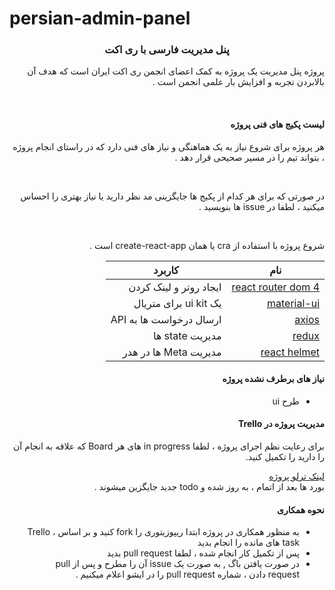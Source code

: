 # persian-admin-panel
<h3 align="center" >
پنل مدیریت فارسی با ری اکت
</h3>

<div align="right" dir="rtl">

  پروژه پنل مدیریت یک پروژه به کمک اعضای انجمن ری اکت ایران است که هدف آن بالابردن تجربه و افزایش بار علمی انجمن است . 

  <br/>

  #### لیست پکیج های فنی پروژه

  هر پروژه برای شروع نیاز به یک هماهنگی و نیاز های فنی دارد که در راستای انجام پروژه ، بتواند تیم را در مسیر صحیحی قرار دهد . 

  <br/>

  در صورتی که برای هر کدام از پکیج ها جایگزینی مد نظر دارید یا نیاز بهتری را احساس میکنید ، لطفا در issue ‌ها بنویسید . 

  <br/>

  شروع پروژه با استفاده از cra یا همان create-react-app  است . 

  |نام | کاربرد |
  |-------|-----|
  | [ react router dom 4 ](https://www.npmjs.com/package/react-router-dom)| ایجاد روتر و لینک کردن |
  | [ material-ui ](https://material-ui.com/getting-started/installation/) | یک ui kit  برای متریال |
  | [ axios ](https://www.npmjs.com/package/axios) | ارسال درخواست ها به API |
  | [ redux ](https://redux.js.org/introduction/installation) | مدیریت state  ها |
  | [ react helmet ](https://www.npmjs.com/package/react-helmet) | مدیریت Meta  ها در هدر |

   #### نیاز های برطرف نشده پروژه

   - طرح ui 

   #### مدیریت پروژه در Trello

   برای رعایت نظم اجرای پروژه ، لطفا in progress  های هر Board  که علاقه به انجام آن را دارید را تکمیل کنید.

   [ لینک ترلو پروژه ](https://trello.com/reactpanelproject/members)
   <br/>
    بورد ها بعد از اتمام ، به روز شده و todo جدید جایگزین میشوند .


   #### نحوه همکاری 

   - به منظور همکاری در پروژه ابتدا ریپوزیتوری را fork  کنید و بر اساس Trello ، task  های مانده را انجام بدید 
   - پس از تکمیل کار انجام شده ، لطفا pull request  بدید
   - در صورت یافتن باگ  , به صورت یک issue  آن را مطرح و پس از pull request  دادن ، شماره pull request  را در ایشو اعلام میکنیم . 




</div>
